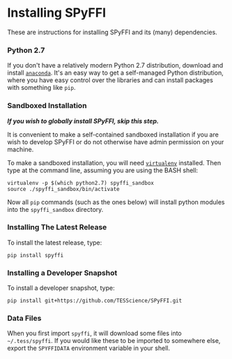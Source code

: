Installing SPyFFI
=================

These are instructions for installing SPyFFI and its (many) dependencies.

### Python 2.7

If you don't have a relatively modern Python 2.7 distribution, download and install [`anaconda`](https://www.continuum.io/downloads). It's an easy way to get a self-managed Python distribution, where you have easy control over the libraries and can install packages with something like `pip`.

### Sandboxed Installation

***If you wish to globally install SPyFFI, skip this step.***

It is convenient to make a self-contained sandboxed installation if you are wish to develop SPyFFI or do not otherwise have admin permission on your machine.

To make a sandboxed installation, you will need [`virtualenv`](http://docs.python-guide.org/en/latest/dev/virtualenvs/) installed.  Then type at the command line, assuming you are using the BASH shell:

    virtualenv -p $(which python2.7) spyffi_sandbox
    source ./spyffi_sandbox/bin/activate

Now all `pip` commands (such as the ones below) will install python modules into the `spyffi_sandbox` directory.

### Installing The Latest Release

To install the latest release, type:

    pip install spyffi

### Installing a Developer Snapshot

To install a developer snapshot, type:

    pip install git+https://github.com/TESScience/SPyFFI.git

### Data Files

When you first import `spyffi`, it will download some files into `~/.tess/spyffi`.  If you would like these to be imported to somewhere else, export the `SPYFFIDATA` environment variable in your shell.
